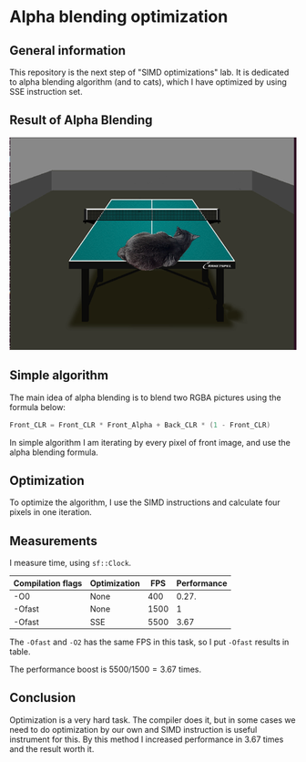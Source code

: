 # Alpha blending optimization
## General information
This repository is the next step of "SIMD optimizations" lab. It is dedicated to alpha blending algorithm (and to cats), which I have optimized by using SSE instruction set.

## Result of Alpha Blending
![Picture](img/AlphablendingRes.png)
## Simple algorithm
The main idea of alpha blending is to blend two RGBA pictures using the formula below:

~~~C++
Front_CLR = Front_CLR * Front_Alpha + Back_CLR * (1 - Front_CLR)
~~~
In simple algorithm I am iterating by every pixel of front image, and use the alpha blending formula.
## Optimization
To optimize the algorithm, I use the SIMD instructions and calculate four pixels in one iteration.

## Measurements
I measure time, using ```sf::Clock```.

| Compilation flags | Optimization | FPS | Performance |
|-------------------|--------------|-----|-------------|
| -O0               |     None     | 400 |     0.27.   |
| -Ofast            |     None     | 1500|     1       |
| -Ofast            |     SSE      | 5500|     3.67    |

The ```-Ofast``` and ``` -O2 ``` has the same FPS in this task, so I put ```-Ofast``` results in table.

The performance boost is $5500/1500 = 3.67$ times.

## Conclusion
Optimization is a very hard task. The compiler does it, but in some cases we need to do optimization by our own and SIMD instruction is useful instrument for this.
By this method I increased performance in $3.67$ times and the result worth it.
